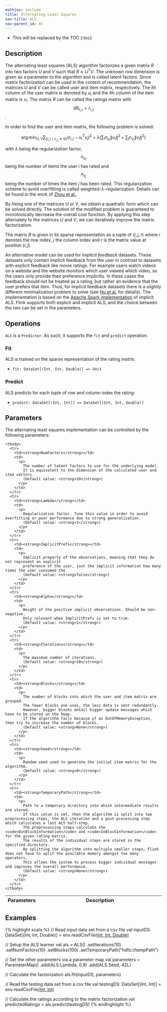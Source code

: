 ```yaml
---
mathjax: include
title: Alternating Least Squares
nav-title: ALS
nav-parent_id: ml
---
```

<!--
Licensed to the Apache Software Foundation (ASF) under one
or more contributor license agreements.  See the NOTICE file
distributed with this work for additional information
regarding copyright ownership.  The ASF licenses this file
to you under the Apache License, Version 2.0 (the
"License"); you may not use this file except in compliance
with the License.  You may obtain a copy of the License at

  http://www.apache.org/licenses/LICENSE-2.0

Unless required by applicable law or agreed to in writing,
software distributed under the License is distributed on an
"AS IS" BASIS, WITHOUT WARRANTIES OR CONDITIONS OF ANY
KIND, either express or implied.  See the License for the
specific language governing permissions and limitations
under the License.
-->

* This will be replaced by the TOC
{:toc}

## Description

The alternating least squares (ALS) algorithm factorizes a given matrix $R$ into two factors $U$ and $V$ such that $R \approx U^TV$.
The unknown row dimension is given as a parameter to the algorithm and is called latent factors.
Since matrix factorization can be used in the context of recommendation, the matrices $U$ and $V$ can be called user and item matrix, respectively.
The $i$th column of the user matrix is denoted by $u_i$ and the $i$th column of the item matrix is $v_i$.
The matrix $R$ can be called the ratings matrix with $$(R)_{i,j} = r_{i,j}$$.

In order to find the user and item matrix, the following problem is solved:

$$\arg\min_{U,V} \sum_{\{i,j\mid r_{i,j} \not= 0\}} \left(r_{i,j} - u_{i}^Tv_{j}\right)^2 +
\lambda \left(\sum_{i} n_{u_i} \left\lVert u_i \right\rVert^2 + \sum_{j} n_{v_j} \left\lVert v_j \right\rVert^2 \right)$$

with $\lambda$ being the regularization factor, $$n_{u_i}$$ being the number of items the user $i$ has rated and $$n_{v_j}$$ being the number of times the item $j$ has been rated.
This regularization scheme to avoid overfitting is called weighted-$\lambda$-regularization.
Details can be found in the work of [Zhou et al.](http://dx.doi.org/10.1007/978-3-540-68880-8_32).

By fixing one of the matrices $U$ or $V$, we obtain a quadratic form which can be solved directly.
The solution of the modified problem is guaranteed to monotonically decrease the overall cost function.
By applying this step alternately to the matrices $U$ and $V$, we can iteratively improve the matrix factorization.

The matrix $R$ is given in its sparse representation as a tuple of $(i, j, r)$ where $i$ denotes the row index, $j$ the column index and $r$ is the matrix value at position $(i,j)$.

An alternative model can be used for _implicit feedback_ datasets.
These datasets only contain implicit feedback from the user
in contrast to datasets with explicit feedback like movie ratings.
For example users watch videos on a website and the website monitors which user
viewed which video, so the users only provide their preference implicitly.
In these cases the feedback should not be treated as a
rating, but rather an evidence that the user prefers that item.
Thus, for implicit feedback datasets there is a slightly different
minimalization problem to solve (see [Hu et al.](http://dx.doi.org/10.1109/ICDM.2008.22) for details).
The implementation is based on the
[Apache Spark implementation](https://github.com/apache/spark/blob/branch-2.0/mllib/src/main/scala/org/apache/spark/ml/recommendation/ALS.scala)
of implicit ALS.
Flink supports both explicit and implicit ALS,
and the choice between the two can be set in the parameters.

## Operations

`ALS` is a `Predictor`.
As such, it supports the `fit` and `predict` operation.

### Fit

ALS is trained on the sparse representation of the rating matrix:

* `fit: DataSet[(Int, Int, Double)] => Unit`

### Predict

ALS predicts for each tuple of row and column index the rating:

* `predict: DataSet[(Int, Int)] => DataSet[(Int, Int, Double)]`

## Parameters

The alternating least squares implementation can be controlled by the following parameters:

   <table class="table table-bordered">
    <thead>
      <tr>
        <th class="text-left" style="width: 20%">Parameters</th>
        <th class="text-center">Description</th>
      </tr>
    </thead>

    <tbody>
      <tr>
        <td><strong>NumFactors</strong></td>
        <td>
          <p>
            The number of latent factors to use for the underlying model.
            It is equivalent to the dimension of the calculated user and item vectors.
            (Default value: <strong>10</strong>)
          </p>
        </td>
      </tr>
      <tr>
        <td><strong>Lambda</strong></td>
        <td>
          <p>
            Regularization factor. Tune this value in order to avoid overfitting or poor performance due to strong generalization.
            (Default value: <strong>1</strong>)
          </p>
        </td>
      </tr>
      <tr>
        <td><strong>ImplicitPrefs</strong></td>
        <td>
          <p>
            Implicit property of the observations, meaning that they do not represent an explicit
            preference of the user, just the implicit information how many times the user consumed the
            (Default value: <strong>false</strong>)
          </p>
        </td>
      </tr>
      <tr>
        <td><strong>Alpha</strong></td>
        <td>
          <p>
            Weight of the positive implicit observations. Should be non-negative.
            Only relevant when ImplicitPrefs is set to true.
            (Default value: <strong>1</strong>)
          </p>
        </td>
      </tr>
      <tr>
        <td><strong>Iterations</strong></td>
        <td>
          <p>
            The maximum number of iterations.
            (Default value: <strong>10</strong>)
          </p>
        </td>
      </tr>
      <tr>
        <td><strong>Blocks</strong></td>
        <td>
          <p>
            The number of blocks into which the user and item matrix are grouped.
            The fewer blocks one uses, the less data is sent redundantly.
            However, bigger blocks entail bigger update messages which have to be stored on the heap.
            If the algorithm fails because of an OutOfMemoryException, then try to increase the number of blocks.
            (Default value: <strong>None</strong>)
          </p>
        </td>
      </tr>
      <tr>
        <td><strong>Seed</strong></td>
        <td>
          <p>
            Random seed used to generate the initial item matrix for the algorithm.
            (Default value: <strong>0</strong>)
          </p>
        </td>
      </tr>
      <tr>
        <td><strong>TemporaryPath</strong></td>
        <td>
          <p>
            Path to a temporary directory into which intermediate results are stored.
            If this value is set, then the algorithm is split into two preprocessing steps, the ALS iteration and a post-processing step which calculates a last ALS half-step.
            The preprocessing steps calculate the <code>OutBlockInformation</code> and <code>InBlockInformation</code> for the given rating matrix.
            The results of the individual steps are stored in the specified directory.
            By splitting the algorithm into multiple smaller steps, Flink does not have to split the available memory amongst too many operators.
            This allows the system to process bigger individual messages and improves the overall performance.
            (Default value: <strong>None</strong>)
          </p>
        </td>
      </tr>
    </tbody>
  </table>

## Examples

{% highlight scala %}
// Read input data set from a csv file
val inputDS: DataSet[(Int, Int, Double)] = env.readCsvFile[(Int, Int, Double)](
  pathToTrainingFile)

// Setup the ALS learner
val als = ALS()
.setIterations(10)
.setNumFactors(10)
.setBlocks(100)
.setTemporaryPath("hdfs://tempPath")

// Set the other parameters via a parameter map
val parameters = ParameterMap()
.add(ALS.Lambda, 0.9)
.add(ALS.Seed, 42L)

// Calculate the factorization
als.fit(inputDS, parameters)

// Read the testing data set from a csv file
val testingDS: DataSet[(Int, Int)] = env.readCsvFile[(Int, Int)](pathToData)

// Calculate the ratings according to the matrix factorization
val predictedRatings = als.predict(testingDS)
{% endhighlight %}
